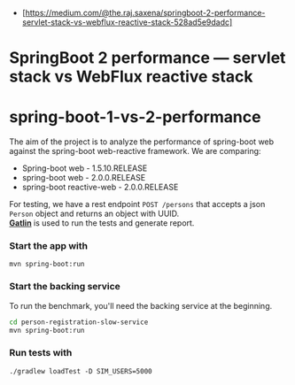 * [https://medium.com/@the.raj.saxena/springboot-2-performance-servlet-stack-vs-webflux-reactive-stack-528ad5e9dadc]

# SpringBoot 2 performance — servlet stack vs WebFlux reactive stack

# spring-boot-1-vs-2-performance

The aim of the project is to analyze the performance of spring-boot web against the spring-boot web-reactive framework. We are comparing:
* Spring-boot web - 1.5.10.RELEASE
* spring-boot web - 2.0.0.RELEASE
* spring-boot reactive-web - 2.0.0.RELEASE

For testing, we have a rest endpoint `POST /persons` that accepts a json `Person` object and returns an object with UUID.  
**[Gatlin](https://gatling.io/)** is used to run the tests and generate report.

### Start the app with
```
mvn spring-boot:run
```

### Start the backing service

To run the benchmark, you'll need the backing service at the beginning.

```bash
cd person-registration-slow-service
mvn spring-boot:run
```

### Run tests with
```
./gradlew loadTest -D SIM_USERS=5000
```
